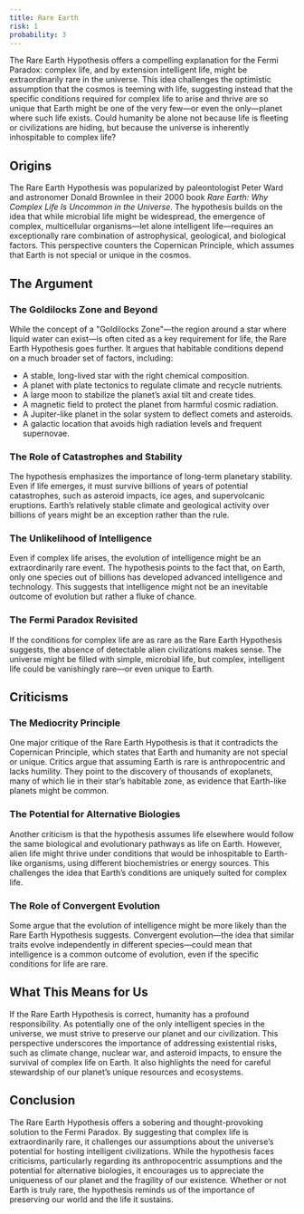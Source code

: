 ```yaml
---
title: Rare Earth
risk: 1
probability: 3
---
```


The Rare Earth Hypothesis offers a compelling explanation for the Fermi Paradox: complex life, and by extension intelligent life, might be extraordinarily rare in the universe. This idea challenges the optimistic assumption that the cosmos is teeming with life, suggesting instead that the specific conditions required for complex life to arise and thrive are so unique that Earth might be one of the very few—or even the only—planet where such life exists. Could humanity be alone not because life is fleeting or civilizations are hiding, but because the universe is inherently inhospitable to complex life?

## Origins

The Rare Earth Hypothesis was popularized by paleontologist Peter Ward and astronomer Donald Brownlee in their 2000 book _Rare Earth: Why Complex Life Is Uncommon in the Universe_. The hypothesis builds on the idea that while microbial life might be widespread, the emergence of complex, multicellular organisms—let alone intelligent life—requires an exceptionally rare combination of astrophysical, geological, and biological factors. This perspective counters the Copernican Principle, which assumes that Earth is not special or unique in the cosmos.

## The Argument

### The Goldilocks Zone and Beyond

While the concept of a "Goldilocks Zone"—the region around a star where liquid water can exist—is often cited as a key requirement for life, the Rare Earth Hypothesis goes further. It argues that habitable conditions depend on a much broader set of factors, including:

- A stable, long-lived star with the right chemical composition.
- A planet with plate tectonics to regulate climate and recycle nutrients.
- A large moon to stabilize the planet’s axial tilt and create tides.
- A magnetic field to protect the planet from harmful cosmic radiation.
- A Jupiter-like planet in the solar system to deflect comets and asteroids.
- A galactic location that avoids high radiation levels and frequent supernovae.

### The Role of Catastrophes and Stability

The hypothesis emphasizes the importance of long-term planetary stability. Even if life emerges, it must survive billions of years of potential catastrophes, such as asteroid impacts, ice ages, and supervolcanic eruptions. Earth’s relatively stable climate and geological activity over billions of years might be an exception rather than the rule.

### The Unlikelihood of Intelligence

Even if complex life arises, the evolution of intelligence might be an extraordinarily rare event. The hypothesis points to the fact that, on Earth, only one species out of billions has developed advanced intelligence and technology. This suggests that intelligence might not be an inevitable outcome of evolution but rather a fluke of chance.

### The Fermi Paradox Revisited

If the conditions for complex life are as rare as the Rare Earth Hypothesis suggests, the absence of detectable alien civilizations makes sense. The universe might be filled with simple, microbial life, but complex, intelligent life could be vanishingly rare—or even unique to Earth.

## Criticisms

### The Mediocrity Principle

One major critique of the Rare Earth Hypothesis is that it contradicts the Copernican Principle, which states that Earth and humanity are not special or unique. Critics argue that assuming Earth is rare is anthropocentric and lacks humility. They point to the discovery of thousands of exoplanets, many of which lie in their star’s habitable zone, as evidence that Earth-like planets might be common.

### The Potential for Alternative Biologies

Another criticism is that the hypothesis assumes life elsewhere would follow the same biological and evolutionary pathways as life on Earth. However, alien life might thrive under conditions that would be inhospitable to Earth-like organisms, using different biochemistries or energy sources. This challenges the idea that Earth’s conditions are uniquely suited for complex life.

### The Role of Convergent Evolution

Some argue that the evolution of intelligence might be more likely than the Rare Earth Hypothesis suggests. Convergent evolution—the idea that similar traits evolve independently in different species—could mean that intelligence is a common outcome of evolution, even if the specific conditions for life are rare.

## What This Means for Us

If the Rare Earth Hypothesis is correct, humanity has a profound responsibility. As potentially one of the only intelligent species in the universe, we must strive to preserve our planet and our civilization. This perspective underscores the importance of addressing existential risks, such as climate change, nuclear war, and asteroid impacts, to ensure the survival of complex life on Earth. It also highlights the need for careful stewardship of our planet’s unique resources and ecosystems.

## Conclusion

The Rare Earth Hypothesis offers a sobering and thought-provoking solution to the Fermi Paradox. By suggesting that complex life is extraordinarily rare, it challenges our assumptions about the universe’s potential for hosting intelligent civilizations. While the hypothesis faces criticisms, particularly regarding its anthropocentric assumptions and the potential for alternative biologies, it encourages us to appreciate the uniqueness of our planet and the fragility of our existence. Whether or not Earth is truly rare, the hypothesis reminds us of the importance of preserving our world and the life it sustains.
